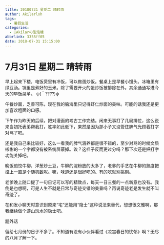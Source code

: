 ```yaml
---
title: 20180731 星期二 晴转雨
author: Akilarlxh
tags:
  - 暑假生活
categories:
  - 🍬Akilarの泡泡糖
abbrlink: 3358ff05
date: 2018-07-31 15:15:00
---
```

# 7月31日 星期二 晴转雨

早上起来下楼，电饭煲里有冷饭，可以做蛋炒饭。餐桌上是早餐小馒头。冰箱里有绿豆汤。锅里是煮好的玉米。除了需要开火的蛋炒饭被排除在外，其余通通写进今天的早饭菜单。
ψ(｀????)ψ

午餐炒面，乏善可陈，现在我的脑海里只记得虾仁炒面的美味。可能的话我还是更加喜欢粗面的口感。

下午作为昨天的后续，把对漫画的考古工作完结。闲来无事打了几局排位，这么说来当初托表弟帮我打，胜率如此低下，果然是因为那小子又没管住脾气光顾着打字对骂了吧。

还是我自己来比较好，这么一看我的脾气涵养都是很不错的，至少对骂的时候文质彬彬的一个字都没有被系统屏蔽掉。诶？这样子反而更过分吗？那下次还是把打字功能关掉吧。

晚饭煎饺牛柳，洋葱炒土豆，牛柳的淀粉放的太多了，老爹的手艺在牛柳的熟度把控上一直是个随机数呢。嘛，味道还是很好吃的。有的吃就别挑剔。

老爹晚上随口提了一句日记可以写的精致点，每天一日三餐的一点新意也没有。我倒是也想啊，可是人生不就是日常与奇迹交错的美景吗？再说奇迹老是发生就不叫奇迹了。

在和发小聊天时意识到原来“宅”还能用“隐士”这种说法来替代，想想很文雅啊，那我继续做个游山玩水的隐士吧。

题外话

留给七月份的日子不多了。不知道有没有小伙伴看过《凉宫春日的忧郁》啊？无尽的八月了解一下。

